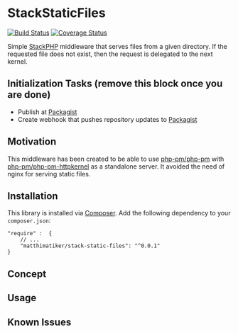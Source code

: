 # StackStaticFiles #

[![Build Status](https://travis-ci.org/Matthimatiker/StackStaticFiles.svg?branch=master)](https://travis-ci.org/Matthimatiker/StackStaticFiles)
[![Coverage Status](https://coveralls.io/repos/Matthimatiker/StackStaticFiles/badge.svg?branch=master&service=github)](https://coveralls.io/github/Matthimatiker/StackStaticFiles?branch=master)

Simple [StackPHP](http://stackphp.com/) middleware that serves files from a given directory.
If the requested file does not exist, then the request is delegated to the next kernel.

## Initialization Tasks (remove this block once you are done) ##

- Publish at [Packagist](https://packagist.org/)
- Create webhook that pushes repository updates to [Packagist](https://packagist.org/)

## Motivation ##

This middleware has been created to be able to use [php-pm/php-pm](https://github.com/php-pm/php-pm)
with [php-pm/php-pm-httpkernel](https://github.com/php-pm/php-pm-httpkernel) as a standalone server.
It avoided the need of nginx for serving static files.

## Installation ##

This library is installed via [Composer](http://getcomposer.org/).
Add the following dependency to your ``composer.json``:

    "require" :  {
        // ...
        "matthimatiker/stack-static-files": "^0.0.1"
    }

## Concept ##

## Usage ##

## Known Issues ##

